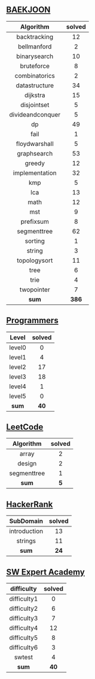 ## [BAEKJOON](./baekjoon/)
|    Algorithm    | solved |
| :-------------: | :----: |
|backtracking|12|
|bellmanford|2|
|binarysearch|10|
|bruteforce|8|
|combinatorics|2|
|datastructure|34|
|dijkstra|15|
|disjointset|5|
|divideandconquer|5|
|dp|49|
|fail|1|
|floydwarshall|5|
|graphsearch|53|
|greedy|12|
|implementation|32|
|kmp|5|
|lca|13|
|math|12|
|mst|9|
|prefixsum|8|
|segmenttree|62|
|sorting|1|
|string|3|
|topologysort|11|
|tree|6|
|trie|4|
|twopointer|7|
| **sum** | **386**|

## [Programmers](./programmers/)
|    Level    | solved |
| :-------------: | :----: |
|level0|0|
|level1|4|
|level2|17|
|level3|18|
|level4|1|
|level5|0|
| **sum** | **40**|

## [LeetCode](./leetcode/)
|    Algorithm    | solved |
| :-------------: | :----: |
|array|2|
|design|2|
|segmenttree|1|
| **sum** | **5**|

## [HackerRank](./hackerrank/)
|    SubDomain    | solved |
| :-------------: | :----: |
|introduction|13|
|strings|11|
| **sum** | **24**|

## [SW Expert Academy](./swea/)
|    difficulty    | solved |
| :-------------: | :----: |
|difficulty1|0|
|difficulty2|6|
|difficulty3|7|
|difficulty4|12|
|difficulty5|8|
|difficulty6|3|
|swtest|4|
| **sum** | **40**|

